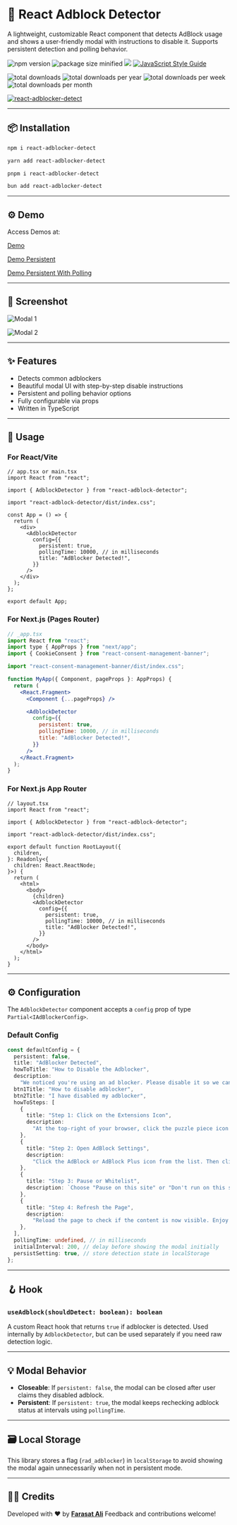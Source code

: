 # 📛 React Adblock Detector

A lightweight, customizable React component that detects AdBlock usage and shows a user-friendly modal with instructions to disable it. Supports persistent detection and polling behavior.

![npm version](https://img.shields.io/npm/v/react-adblocker-detect.svg)
![package size minified](https://img.shields.io/bundlephobia/min/react-adblocker-detect?style=plastic)
[![](https://data.jsdelivr.com/v1/package/npm/react-adblocker-detect/badge)](https://www.jsdelivr.com/package/npm/react-adblocker-detect)
[![JavaScript Style Guide](https://img.shields.io/badge/code_style-standard-brightgreen.svg)](https://standardjs.com)

![total downloads](https://img.shields.io/npm/dt/react-adblocker-detect.svg)
![total downloads per year](https://img.shields.io/npm/dy/react-adblocker-detect.svg)
![total downloads per week](https://img.shields.io/npm/dw/react-adblocker-detect.svg)
![total downloads per month](https://img.shields.io/npm/dm/react-adblocker-detect.svg)

[download-image]: https://img.shields.io/npm/dm/react-adblocker-detect.svg
[download-url]: https://npmjs.org/package/react-adblocker-detect

[![react-adblocker-detect](https://nodei.co/npm/react-adblocker-detect.png)](https://npmjs.org/package/react-adblocker-detect)

---

## 📦 Installation

```bash
npm i react-adblocker-detect

yarn add react-adblocker-detect

pnpm i react-adblocker-detect

bun add react-adblocker-detect
```

---

## ⚙️ Demo

Access Demos at:

[Demo](https://react-adblocker-detect.vercel.app/)

[Demo Persistent](https://react-adblocker-detect.vercel.app/persitent)

[Demo Persistent With Polling](https://react-adblocker-detect.vercel.app/persitent-with-polling)

---

## 📸 Screenshot

![Modal 1](https://github.com/faraasat/react-adblocker-detect/blob/main/images/modal1.jpg)

![Modal 2](https://github.com/faraasat/react-adblocker-detect/blob/main/images/modal2.jpg)

---

## ✨ Features

- Detects common adblockers
- Beautiful modal UI with step-by-step disable instructions
- Persistent and polling behavior options
- Fully configurable via props
- Written in TypeScript

---

## 🚀 Usage

### For React/Vite

```tsx
// app.tsx or main.tsx
import React from "react";

import { AdblockDetector } from "react-adblock-detector";

import "react-adblock-detector/dist/index.css";

const App = () => {
  return (
    <div>
      <AdblockDetector
        config={{
          persistent: true,
          pollingTime: 10000, // in milliseconds
          title: "AdBlocker Detected!",
        }}
      />
    </div>
  );
};

export default App;
```

### For Next.js (Pages Router)

```jsx
// _app.tsx
import React from "react";
import type { AppProps } from "next/app";
import { CookieConsent } from "react-consent-management-banner";

import "react-consent-management-banner/dist/index.css";

function MyApp({ Component, pageProps }: AppProps) {
  return (
    <React.Fragment>
      <Component {...pageProps} />

      <AdblockDetector
        config={{
          persistent: true,
          pollingTime: 10000, // in milliseconds
          title: "AdBlocker Detected!",
        }}
      />
    </React.Fragment>
  );
}
```

### For Next.js App Router

```tsx
// layout.tsx
import React from "react";

import { AdblockDetector } from "react-adblock-detector";

import "react-adblock-detector/dist/index.css";

export default function RootLayout({
  children,
}: Readonly<{
  children: React.ReactNode;
}>) {
  return (
    <html>
      <body>
        {children}
        <AdblockDetector
          config={{
            persistent: true,
            pollingTime: 10000, // in milliseconds
            title: "AdBlocker Detected!",
          }}
        />
      </body>
    </html>
  );
}
```

---

## ⚙️ Configuration

The `AdblockDetector` component accepts a `config` prop of type `Partial<IAdBlockerConfig>`.

### Default Config

```ts
const defaultConfig = {
  persistent: false,
  title: "AdBlocker Detected",
  howToTitle: "How to Disable the Adblocker",
  description:
    "We noticed you're using an ad blocker. Please disable it so we can keep the site running.",
  btn1Title: "How to disable adblocker",
  btn2Title: "I have disabled my adblocker",
  howToSteps: [
    {
      title: "Step 1: Click on the Extensions Icon",
      description:
        "At the top-right of your browser, click the puzzle piece icon to see all extensions.",
    },
    {
      title: "Step 2: Open AdBlock Settings",
      description:
        "Click the AdBlock or AdBlock Plus icon from the list. Then click the settings gear or options.",
    },
    {
      title: "Step 3: Pause or Whitelist",
      description: `Choose "Pause on this site" or "Don't run on this site" depending on your extension.`,
    },
    {
      title: "Step 4: Refresh the Page",
      description:
        "Reload the page to check if the content is now visible. Enjoy the experience!",
    },
  ],
  pollingTime: undefined, // in milliseconds
  initialInterval: 200, // delay before showing the modal initially
  persistSetting: true, // store detection state in localStorage
};
```

---

## 🪝 Hook

### `useAdblock(shouldDetect: boolean): boolean`

A custom React hook that returns `true` if adblocker is detected. Used internally by `AdblockDetector`, but can be used separately if you need raw detection logic.

---

## 💡 Modal Behavior

- **Closeable**: If `persistent: false`, the modal can be closed after user claims they disabled adblock.
- **Persistent**: If `persistent: true`, the modal keeps rechecking adblock status at intervals using `pollingTime`.

---

## 🗃 Local Storage

This library stores a flag (`rad_adblocker`) in `localStorage` to avoid showing the modal again unnecessarily when not in persistent mode.

---

## 🧑‍🎓 Credits

Developed with ❤️ by **[Farasat Ali](https://github.com/faraasat)**
Feedback and contributions welcome!
